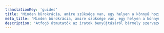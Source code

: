 ```yaml
---
translationKey: 'guides'
title: "Minden bürokrácia, amire szüksége van, egy helyen a könnyű hozzáférés és hatékonyság érdekében"
meta_title: "Minden bürokrácia, amire szüksége van, egy helyen a könnyű hozzáférés és hatékonyság érdekében"
description: "Átfogó útmutatók az iratok benyújtásáról bármely szervezetnek a világon, biztosítva, hogy könnyedén és pontosan navigálhasson a nemzetközi eljárásokban."
---
```

